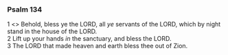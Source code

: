 ### Psalm 134

1 <<A Song of degrees.>> Behold, bless ye the LORD, all *ye* servants of the LORD, which by night stand in the house of the LORD.  
2 Lift up your hands *in* the sanctuary, and bless the LORD.  
3 The LORD that made heaven and earth bless thee out of Zion.  
